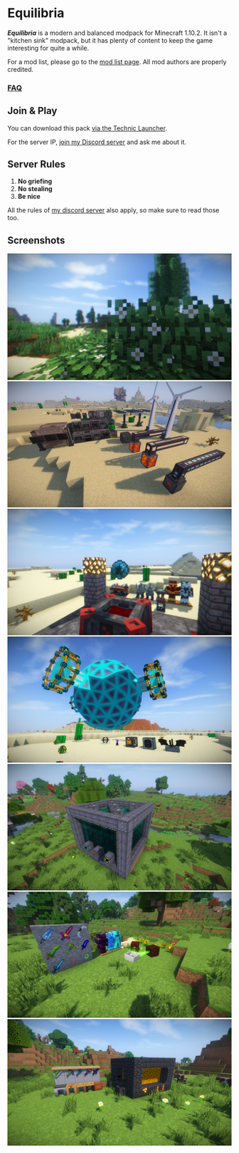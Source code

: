 # Equilibria
***Equilibria*** is a modern and balanced modpack for Minecraft 1.10.2. It isn't a "kitchen sink" modpack, but it has plenty of content to keep the game interesting for quite a while.

For a mod list, please go to the [mod list page](MOD_LIST.md). All mod authors are properly credited.

### [FAQ](faq/INDEX.md)

## Join & Play
You can download this pack [via the Technic Launcher](https://www.technicpack.net/modpack/equilibria.949697).

For the server IP, [join my Discord server](https://discord.io/rayzrdevofficial) and ask me about it.

## Server Rules
1. **No griefing**
2. **No stealing**
3. **Be nice**

All the rules of [my discord server](https://discord.io/rayzrdevofficial) also apply, so make sure to read those too.

## Screenshots

![Terrain](previews/0-Terrain.png)
![Mekanism](previews/1-Mekanism.png)
![Blood Magic](previews/2-Blood%20Magic.png)
![Draconic Evolution](previews/3-Draconic%20Evolution.png)
![Big Reactors](previews/4-Big%20Reactors.png)
![Botania](previews/5-Botania.png)
![Tinkers' Construct](previews/6-TConstruct.png)